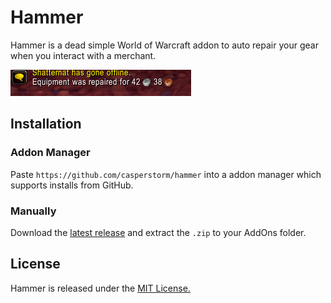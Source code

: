 # Hammer

Hammer is a dead simple World of Warcraft addon to auto repair your gear when you interact with a merchant.

![hammer](./screenshot.png)

## Installation

### Addon Manager

Paste `https://github.com/casperstorm/hammer` into a addon manager which supports installs from GitHub.  

### Manually

Download the [latest release](https://github.com/casperstorm/hammer/releases/latest) and extract the `.zip` to your AddOns folder.

## License

Hammer is released under the [MIT License.](https://github.com/casperstorm/hammer/blob/master/LICENSE)
